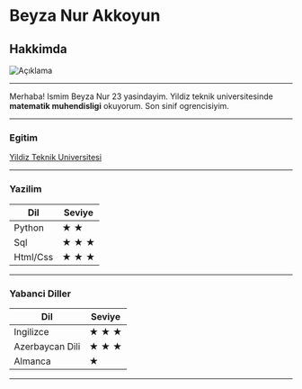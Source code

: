 # Beyza Nur Akkoyun


## Hakkimda

![Açıklama](https://media1.tenor.com/m/wfIBwLubZQQAAAAC/hello-wave.gif)

----

Merhaba! Ismim Beyza Nur 23 yasindayim. Yildiz teknik universitesinde **matematik muhendisligi** okuyorum. Son sinif ogrencisiyim.

---
### Egitim
[Yildiz Teknik Universitesi](yildiz.edu.tr)

----
###  Yazilim 
| Dil| Seviye |
|----|--------|
|Python|  ★  ★ |
|Sql|  ★ ★ ★|
|Html/Css|  ★ ★ ★|

-----
### Yabanci Diller

| Dil| Seviye |
|----|--------|
|Ingilizce| ★ ★  ★ |
|Azerbaycan Dili|  ★ ★ ★|
|Almanca|  ★ |

----


